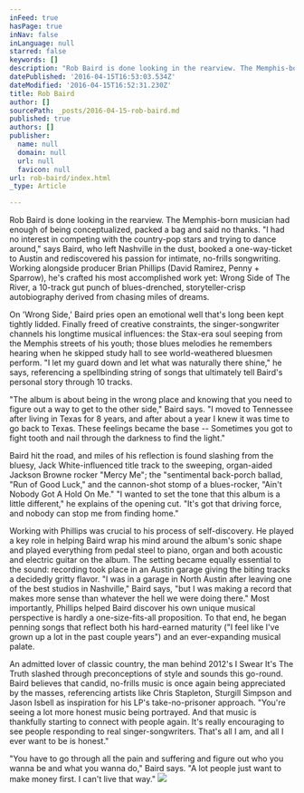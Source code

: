 ```yaml
---
inFeed: true
hasPage: true
inNav: false
inLanguage: null
starred: false
keywords: []
description: "Rob Baird is done looking in the rearview. The Memphis-born musician had enough of being conceptualized, packed a bag and said no thanks. “I had no interest in competing with the country-pop stars and trying to dance around,” says Baird, who left Nashville in the dust, booked a one-way-ticket to Austin and rediscovered his passion for intimate, no-frills songwriting. Working alongside producer Brian Phillips (David Ramirez, Penny + Sparrow), he’s crafted his most accomplished work yet: Wrong Side of The River, a 10-track gut punch of blues-drenched, storyteller-crisp autobiography derived from chasing miles of dreams.\_"
datePublished: '2016-04-15T16:53:03.534Z'
dateModified: '2016-04-15T16:52:31.230Z'
title: Rob Baird
author: []
sourcePath: _posts/2016-04-15-rob-baird.md
published: true
authors: []
publisher:
  name: null
  domain: null
  url: null
  favicon: null
url: rob-baird/index.html
_type: Article

---
```

Rob Baird is done looking in the rearview. The Memphis-born musician had enough of being conceptualized, packed a bag and said no thanks. "I had no interest in competing with the country-pop stars and trying to dance around," says Baird, who left Nashville in the dust, booked a one-way-ticket to Austin and rediscovered his passion for intimate, no-frills songwriting. Working alongside producer Brian Phillips (David Ramirez, Penny + Sparrow), he's crafted his most accomplished work yet: Wrong Side of The River, a 10-track gut punch of blues-drenched, storyteller-crisp autobiography derived from chasing miles of dreams. 

On 'Wrong Side,' Baird pries open an emotional well that's long been kept tightly lidded. Finally freed of creative constraints, the singer-songwriter channels his longtime musical influences: the Stax-era soul seeping from the Memphis streets of his youth; those blues melodies he remembers hearing when he skipped study hall to see world-weathered bluesmen perform. "I let my guard down and let what was naturally there shine," he says, referencing a spellbinding string of songs that ultimately tell Baird's personal story through 10 tracks. 

"The album is about being in the wrong place and knowing that you need to figure out a way to get to the other side," Baird says. "I moved to Tennessee after living in Texas for 8 years, and after about a year I knew it was time to go back to Texas. These feelings became the base -- Sometimes you got to fight tooth and nail through the darkness to find the light."

Baird hit the road, and miles of his reflection is found slashing from the bluesy, Jack White-influenced title track to the sweeping, organ-aided Jackson Browne rocker "Mercy Me"; the "sentimental back-porch ballad, "Run of Good Luck," and the cannon-shot stomp of a blues-rocker, "Ain't Nobody Got A Hold On Me." "I wanted to set the tone that this album is a little different," he explains of the opening cut. "It's got that driving force, and nobody can stop me from finding home." 

Working with Phillips was crucial to his process of self-discovery. He played a key role in helping Baird wrap his mind around the album's sonic shape and played everything from pedal steel to piano, organ and both acoustic and electric guitar on the album. The setting became equally essential to the sound: recording took place in an Austin garage giving the biting tracks a decidedly gritty flavor. "I was in a garage in North Austin after leaving one of the best studios in Nashville," Baird says, "but I was making a record that makes more sense than whatever the hell we were doing there." Most importantly, Phillips helped Baird discover his own unique musical perspective is hardly a one-size-fits-all proposition. To that end, he began penning songs that reflect both his hard-earned maturity ("I feel like I've grown up a lot in the past couple years") and an ever-expanding musical palate. 

An admitted lover of classic country, the man behind 2012's I Swear It's The Truth slashed through preconceptions of style and sounds this go-round. Baird believes that candid, no-frills music is once again being appreciated by the masses, referencing artists like Chris Stapleton, Sturgill Simpson and Jason Isbell as inspiration for his LP's take-no-prisoner approach. "You're seeing a lot more honest music being portrayed. And that music is thankfully starting to connect with people again. It's really encouraging to see people responding to real singer-songwriters. That's all I am, and all I ever want to be is honest." 

"You have to go through all the pain and suffering and figure out who you wanna be and what you wanna do," Baird says. "A lot people just want to make money first. I can't live that way."
![](https://the-grid-user-content.s3-us-west-2.amazonaws.com/176ddf70-6ad4-4159-9a2b-32d86ce58842.jpg)